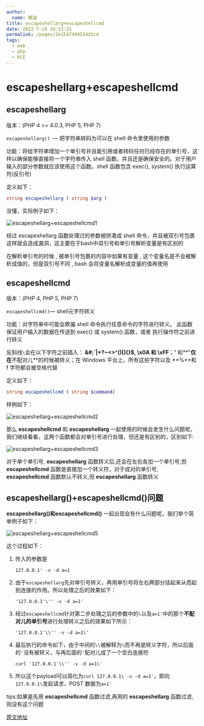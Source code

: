 ```yaml
---
author: 
  name: 搬运
title: escapeshellarg+escapeshellcmd 
date: 2022-7-19 10:13:21
permalink: /pages/2e1547494524d1cd
tags: 
  - web
  - php
  - RCE
---
```


# escapeshellarg+escapeshellcmd

## escapeshellarg

版本：(PHP 4 >= 4.0.3, PHP 5, PHP 7)

`escapeshellarg() `— 把字符串转码为可以在 shell 命令里使用的参数

功能：将给字符串增加一个单引号并且能引用或者转码任何已经存在的单引号，这样以确保能够直接将一个字符串传入 shell 函数，并且还是确保安全的。对于用户输入的部分参数就应该使用这个函数。shell 函数包含 exec(), system() 执行运算符(反引号)

定义如下：

```php
string escapeshellarg ( string $arg )
```

没懂，实际例子如下：

![escapeshellarg+escapeshellcmd1](https://cdn.jsdelivr.net/gh/Zephyrccc/ImageHostingService/Blog/escapeshellarg+escapeshellcmd1.png)

经过 escapeshellarg 函数处理过的参数被拼凑成 shell 命令，并且被双引号包裹这样就会造成漏洞，这主要在于bash中双引号和单引号解析变量是有区别的

在解析单引号的时候 , 被单引号包裹的内容中如果有变量 , 这个变量名是不会被解析成值的，但是双引号不同 , bash 会将变量名解析成变量的值再使用

## escapeshellcmd

版本：(PHP 4, PHP 5, PHP 7)

`escapeshellcmd()`— shell元字符转义

功能：对字符串中可能会欺骗 shell 命令执行任意命令的字符进行转义。 此函数保证用户输入的数据在传送到 exec() 或 system() 函数，或者 执行操作符之前进行转义

反斜线`\`会在以下字符之前插入： **&#;`|*?~<>^()[]{}$, \x0A 和 \xFF**；**'** 和**"**仅在**不配对儿**的时候被转义；在 Windows 平台上，所有这些字符以及 **%**和 **!** 字符都会被空格代替

定义如下：

```php
string escapeshellcmd ( string $command)
```

样例如下：

![escapeshellarg+escapeshellcmd2](https://cdn.jsdelivr.net/gh/Zephyrccc/ImageHostingService/Blog/escapeshellarg+escapeshellcmd2.png)

那么 **escapeshellcmd** 和 **escapeshellarg** 一起使用的时候会发生什么问题呢，我们继续看看，这两个函数都会对单引号进行处理，但还是有区别的，区别如下:

![escapeshellarg+escapeshellcmd3](https://cdn.jsdelivr.net/gh/Zephyrccc/ImageHostingService/Blog/escapeshellarg+escapeshellcmd3.png)

对于单个单引号, **escapeshellarg** 函数转义后,还会在左右各加一个单引号,但 **escapeshellcmd** 函数是直接加一个转义符，对于成对的单引号, **escapeshellcmd** 函数默认不转义,但 **escapeshellarg** 函数转义

## escapeshellarg()+escapeshellcmd()问题

**escapeshellarg()**和**escapeshellcmd()** 一起出现会有什么问题呢，我们举个简单例子如下：

![escapeshellarg+escapeshellcmd5](https://cdn.jsdelivr.net/gh/Zephyrccc/ImageHostingService/Blog/escapeshellarg+escapeshellcmd5.png)

这个过程如下：

1. 传入的参数是

   ```
   127.0.0.1' -v -d a=1
   ```

2. 由于`escapeshellarg`先对单引号转义，再用单引号将左右两部分括起来从而起到连接的作用。所以处理之后的效果如下：

   ```
   '127.0.0.1'\'' -v -d a=1'
   ```

3. 经过`escapeshellcmd`针对第二步处理之后的参数中的`\`以及`a=1'`中的那个**不配对儿的单引号**进行处理转义之后的效果如下所示：

   ```
   '127.0.0.1'\\'' -v -d a=1\'
   ```

4. 最后执行的命令如下，由于中间的`\\`被解释为`\`而不再是转义字符，所以后面的`'`没有被转义，与再后面的`'`配对儿成了一个空白连接符

   ```
   curl '127.0.0.1'\\'' -v -d a=1\'
   ```

5. 所以这个payload可以简化为`curl 127.0.0.1\ -v -d a=1'`，即向`127.0.0.1\`发起请求，POST 数据为`a=1'`

tips:如果是先用 **escapeshellcmd** 函数过滤,再用的 **escapeshellarg** 函数过滤,则没有这个问题

[原文地址](http://www.lmxspace.com/2018/07/16/谈谈escapeshellarg参数绕过和注入的问题/)



